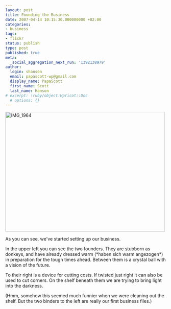 ```yaml
---
layout: post
title: Founding the Business
date: 2007-04-14 10:15:30.000000000 +02:00
categories:
- business
tags:
- flickr
status: publish
type: post
published: true
meta:
  _social_aggregation_next_run: '1392138979'
author:
  login: shanson
  email: papascott-wp@gmail.com
  display_name: PapaScott
  first_name: Scott
  last_name: Hanson
# excerpt: !ruby/object:Hpricot::Doc
  # options: {}
---
```

<p><a href="http://www.flickr.com/photos/papascott/458505383/" title="Photo Sharing"><img src="http://farm1.static.flickr.com/211/458505383_869cae7c37.jpg" width="500" height="375" alt="IMG_1964" /></a></p>
<p>As you can see, we've started setting up our business. </p>
<p>In the upper left you can see the two founders. They are stubborn as donkeys, and have already dressed warm (*haben sich warm angezogen*) in preparation for the tough times ahead. Between them is a crystal ball with a vision of the future.</p>
<p>To their right is a device for cutting costs. If twisted just right it can also be used to cut corners. On the shelf beneath them we are trying to bring light into the darkness. </p>
<p>(Hmm, somehow this seemed much funnier when we were cleaning out the shelf. But the two binders to the left are really our first business files.)</p>
